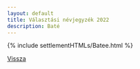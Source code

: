 ```yaml
---
layout: default
title: Választási névjegyzék 2022
description: Baté
---
```


{% include settlementHTMLs/Batee.html %}

[Vissza](../)